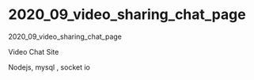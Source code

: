 # 2020_09_video_sharing_chat_page
2020_09_video_sharing_chat_page


Video Chat Site

Nodejs, mysql , socket io
